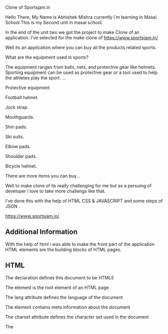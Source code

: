 Clone of Sportsjam.in

Hello There, My Name is Abhishek Mishra currently i'm learning in Masai School This is my Second unit in masai school.

In the end of the unit two we got the project to make Clone of an application.
I've selected for the make clone of https://www.sportsjam.in/

Well its an application where you can buy all the products related sports.

What are the equipment used in sports?

The equipment ranges from balls, nets, and protective gear like helmets. Sporting equipment can be used as protective gear or a tool used to help the athletes play the sport.
...

Protective equipment

Football helmet.

Jock strap.

Mouthguards.

Shin pads.

Ski suits.

Elbow pads.

Shoulder pads.

Bicycle helmet.

There are more items you can buy...

Well to make clone of its really challenging for me but as a persuing of developer i love to take more challengs like that.

I've done this with the help of HTML CSS & JAVASCRIPT and some steps of JSON .

https://www.sportsjam.in/

## Additional Information

With the help of html i was able to make the front part of the application
HTML elements are the building blocks of HTML pages.

## HTML

The <!DOCTYPE html> declaration defines this document to be HTML5

The <html> element is the root element of an HTML page

The lang attribute defines the language of the document

The <meta> element contains meta information about the document

The charset attribute defines the character set used in the document

The <title> element specifies a title for the document

The <body> element contains the visible page content

The <h1> element defines a large heading

The <p> element defines a paragraph

## CSS Syntax

A CSS rule consists of a selector and a declaration block:

The selector points to the HTML element to style (h1).

The declaration block (in curly braces) contains one or more declarations separated by semicolons.

Each declaration includes a CSS property name and a value, separated by a colon.

## External Style Sheet

A CSS style sheet can be stored in an external file

## JAVASCRIPTS VARIABLE

JavaScript variables are containers for storing data values.

## What can JavaScript Do?

JavaScript Can Change HTML Content
JavaScript Can Change HTML Attribute Values
JavaScript Can Change HTML Styles (CSS)
JavaScript Can Hide HTML Elements
JavaScript Can Show HTML Elements

## The HTML DOM (Document Object Model)

When a web page is loaded, the browser creates a Document Object Model of the page.

The HTML DOM model is constructed as a tree of Objects:

## Finding HTML Elements

When you want to access HTML elements with JavaScript, you have to find the elements first.

There are a couple of ways to do this:

Finding HTML elements by id
Finding HTML elements by tag name
Finding HTML elements by class name
Finding HTML elements by CSS selectors
Finding HTML elements by HTML object collections

## 🔗 Links

[![github linkedin](https://img.shields.io/badge/my_portfolio-000?style=for-the-badge&logo=ko-fi&logoColor=white)](https://github.com/abhee-hub/sportsjam.git)

```


![Logo](https://storage.sg.content-cdn.io/in-resources/b368029c-a4dd-448a-a888-58348cb1b144/Images/userimages/logo.jpg)


## Authors

@abhishekmishra

```
